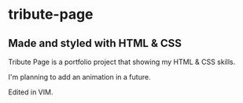 # tribute-page
## Made and styled with HTML & CSS

Tribute Page is a portfolio project that showing my HTML & CSS skills.

I'm planning to add an animation in a future.

Edited in VIM.
